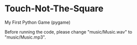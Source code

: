 # Touch-Not-The-Square
My First Python Game (pygame)

Before running the code, please change "music/Music.wav" to "music/Music.mp3".
